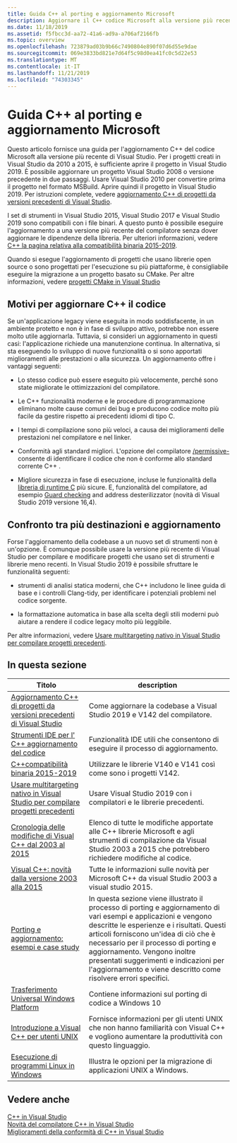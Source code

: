 ```yaml
---
title: Guida C++ al porting e aggiornamento Microsoft
description: Aggiornare il C++ codice Microsoft alla versione più recente di Visual Studio.
ms.date: 11/18/2019
ms.assetid: f5fbcc3d-aa72-41a6-ad9a-a706af2166fb
ms.topic: overview
ms.openlocfilehash: 723879ad03b9b66c7490804e890f07d6d55e9dae
ms.sourcegitcommit: 069e3833bd821e7d64f5c98d0ea41fc0c5d22e53
ms.translationtype: MT
ms.contentlocale: it-IT
ms.lasthandoff: 11/21/2019
ms.locfileid: "74303345"
---
```

# <a name="microsoft-c-porting-and-upgrading-guide"></a>Guida C++ al porting e aggiornamento Microsoft

Questo articolo fornisce una guida per l'aggiornamento C++ del codice Microsoft alla versione più recente di Visual Studio. Per i progetti creati in Visual Studio da 2010 a 2015, è sufficiente aprire il progetto in Visual Studio 2019. È possibile aggiornare un progetto Visual Studio 2008 o versione precedente in due passaggi. Usare Visual Studio 2010 per convertire prima il progetto nel formato MSBuild. Aprire quindi il progetto in Visual Studio 2019. Per istruzioni complete, vedere [aggiornamento C++ di progetti da versioni precedenti di Visual Studio](upgrading-projects-from-earlier-versions-of-visual-cpp.md).

I set di strumenti in Visual Studio 2015, Visual Studio 2017 e Visual Studio 2019 sono compatibili con i file binari. A questo punto è possibile eseguire l'aggiornamento a una versione più recente del compilatore senza dover aggiornare le dipendenze della libreria. Per ulteriori informazioni, vedere [ C++ la pagina relativa alla compatibilità binaria 2015-2019](binary-compat-2015-2017.md).

Quando si esegue l'aggiornamento di progetti che usano librerie open source o sono progettati per l'esecuzione su più piattaforme, è consigliabile eseguire la migrazione a un progetto basato su CMake. Per altre informazioni, vedere [progetti CMake in Visual Studio](../build/cmake-projects-in-visual-studio.md)

## <a name="reasons-to-upgrade-c-code"></a>Motivi per aggiornare C++ il codice

Se un'applicazione legacy viene eseguita in modo soddisfacente, in un ambiente protetto e non è in fase di sviluppo attivo, potrebbe non essere molto utile aggiornarla. Tuttavia, si consideri un aggiornamento in questi casi: l'applicazione richiede una manutenzione continua. In alternativa, si sta eseguendo lo sviluppo di nuove funzionalità o si sono apportati miglioramenti alle prestazioni o alla sicurezza. Un aggiornamento offre i vantaggi seguenti:

- Lo stesso codice può essere eseguito più velocemente, perché sono state migliorate le ottimizzazioni del compilatore.

- Le C++ funzionalità moderne e le procedure di programmazione eliminano molte cause comuni dei bug e producono codice molto più facile da gestire rispetto ai precedenti idiomi di tipo C.

- I tempi di compilazione sono più veloci, a causa dei miglioramenti delle prestazioni nel compilatore e nel linker.

- Conformità agli standard migliori. L'opzione del compilatore [/permissive-](../build/reference/permissive-standards-conformance.md) consente di identificare il codice che non è conforme allo standard corrente C++ .

- Migliore sicurezza in fase di esecuzione, incluse le funzionalità della [libreria di runtime C](../c-runtime-library/security-features-in-the-crt.md) più sicure. E, funzionalità del compilatore, ad esempio [Guard checking](../build/reference/guard-enable-guard-checks.md) and address desterilizzator (novità di Visual Studio 2019 versione 16,4).

## <a name="multitargeting-vs-upgrading"></a>Confronto tra più destinazioni e aggiornamento

Forse l'aggiornamento della codebase a un nuovo set di strumenti non è un'opzione. È comunque possibile usare la versione più recente di Visual Studio per compilare e modificare progetti che usano set di strumenti e librerie meno recenti. In Visual Studio 2019 è possibile sfruttare le funzionalità seguenti:

- strumenti di analisi statica moderni, che C++ includono le linee guida di base e i controlli Clang-tidy, per identificare i potenziali problemi nel codice sorgente.

- la formattazione automatica in base alla scelta degli stili moderni può aiutare a rendere il codice legacy molto più leggibile.

Per altre informazioni, vedere [Usare multitargeting nativo in Visual Studio per compilare progetti precedenti](use-native-multi-targeting.md).

## <a name="in-this-section"></a>In questa sezione

|Titolo|description|
|-----------|-----------------|
|[Aggiornamento C++ di progetti da versioni precedenti di Visual Studio](upgrading-projects-from-earlier-versions-of-visual-cpp.md)|Come aggiornare la codebase a Visual Studio 2019 e V142 del compilatore.|
|[Strumenti IDE per l' C++ aggiornamento del codice](ide-tools-for-upgrading-code.md)|Funzionalità IDE utili che consentono di eseguire il processo di aggiornamento.|
|[C++compatibilità binaria 2015-2019](binary-compat-2015-2017.md)|Utilizzare le librerie V140 e V141 così come sono i progetti V142.|
|[Usare multitargeting nativo in Visual Studio per compilare progetti precedenti](use-native-multi-targeting.md)|Usare Visual Studio 2019 con i compilatori e le librerie precedenti.|
|[Cronologia delle modifiche di Visual C++ dal 2003 al 2015](visual-cpp-change-history-2003-2015.md)|Elenco di tutte le modifiche apportate alle C++ librerie Microsoft e agli strumenti di compilazione da Visual Studio 2003 a 2015 che potrebbero richiedere modifiche al codice.|
|[Visual C++: novità dalla versione 2003 alla 2015](visual-cpp-what-s-new-2003-through-2015.md)|Tutte le informazioni sulle novità per Microsoft C++ da visual Studio 2003 a visual studio 2015.|
|[Porting e aggiornamento: esempi e case study](porting-and-upgrading-examples-and-case-studies.md)|In questa sezione viene illustrato il processo di porting e aggiornamento di vari esempi e applicazioni e vengono descritte le esperienze e i risultati. Questi articoli forniscono un'idea di ciò che è necessario per il processo di porting e aggiornamento. Vengono inoltre presentati suggerimenti e indicazioni per l'aggiornamento e viene descritto come risolvere errori specifici.|
|[Trasferimento Universal Windows Platform](porting-to-the-universal-windows-platform-cpp.md)|Contiene informazioni sul porting di codice a Windows 10|
|[Introduzione a Visual C++ per utenti UNIX](introduction-to-visual-cpp-for-unix-users.md)|Fornisce informazioni per gli utenti UNIX che non hanno familiarità con Visual C++ e vogliono aumentare la produttività con questo linguaggio.|
|[Esecuzione di programmi Linux in Windows](porting-from-unix-to-win32.md)|Illustra le opzioni per la migrazione di applicazioni UNIX a Windows.|

## <a name="see-also"></a>Vedere anche

[C++ in Visual Studio](../overview/visual-cpp-in-visual-studio.md)<br/>
[Novità del compilatore C++ in Visual Studio](../overview/what-s-new-for-visual-cpp-in-visual-studio.md)<br/>
[Miglioramenti della conformità di C++ in Visual Studio](../overview/cpp-conformance-improvements.md)<br/>
